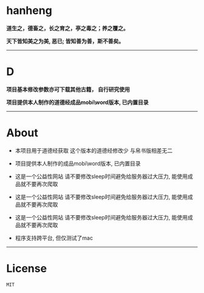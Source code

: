 # hanheng 

**道生之，德畜之，长之育之，亭之毒之；养之覆之。**

**天下皆知美之为美, 恶已; 皆知善为善，斯不善矣。**

---

# D 

**项目基本修改参数亦可下载其他古籍， 自行研究使用**

**项目提供本人制作的道德经成品mobi\word版本, 已内置目录**

---

# About

- 本项目用于道德经获取 这个版本的道德经修改少 与帛书版相差无二

- 项目提供本人制作的成品mobi\word版本, 已内置目录

- 这是一个公益性网站 请不要修改sleep时间避免给服务器过大压力, 能使用成品就不要再次爬取
- 这是一个公益性网站 请不要修改sleep时间避免给服务器过大压力, 能使用成品就不要再次爬取
- 这是一个公益性网站 请不要修改sleep时间避免给服务器过大压力, 能使用成品就不要再次爬取

- 程序支持跨平台, 但仅测试了mac

---

# License

``MIT``
